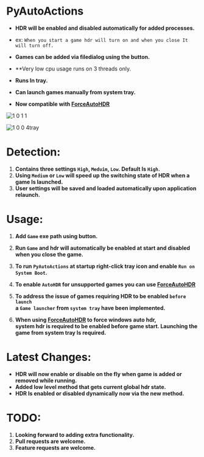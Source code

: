 # PyAutoActions


- **HDR will be enabled and disabled automatically for added processes.**


- ex: `When you start a game hdr will turn on and when you close It will turn off.`
- **Games can be added via filedialog using the button.**
- **Very low cpu usage runs on 3 threads only.
- **Runs In tray.**
- **Can launch games manually from system tray.**
- **Now compatible with [ForceAutoHDR](https://github.com/7gxycn08/ForceAutoHDR)**


![1 0 1 1](https://github.com/7gxycn08/PyAutoActions/assets/121936658/397c1e03-bd75-4cbf-aa47-5aedf4f1e8b3)



![1 0 0 4tray](https://github.com/7gxycn08/PyAutoActions/assets/121936658/8375da5c-210b-4633-b8cb-768e5c37cc54)


# Detection:
1. **Contains three settings `High`, `Meduim`, `Low`. Default Is `High`.**
2. **Using `Medium` or `Low` will speed up the switching state of HDR when a game Is launched.**
3. **User settings will be saved and loaded automatically upon application relaunch.**

# Usage:
1. **Add `Game` exe path using button.**


2. **Run `Game` and hdr will automatically be enabled at start and disabled when you close the game.**


3. **To run `PyAutoActions` at startup right-click tray icon and enable `Run on System Boot`.**


4. **To enable `AutoHDR` for unsupported games you can use [ForceAutoHDR](https://github.com/7gxycn08/ForceAutoHDR)**


5. **To address the issue of games requiring HDR to be enabled `before launch`<br> a `Game launcher` from `system tray` have been implemented.**


6. **When using [ForceAutoHDR](https://github.com/7gxycn08/ForceAutoHDR) to force windows auto hdr,<br> system hdr is required to be enabled before game start. Launching the game from system tray Is required.**


# Latest Changes:
- **HDR will now enable or disable on the fly when game is added or removed while running.**
- **Added low level method that gets current global hdr state.**
- **HDR Is enabled or disabled dynamically now via the new method.**


# TODO:
1. **Looking forward to adding extra functionality.**
2. **Pull requests are welcome.**
3. **Feature requests are welcome.**
